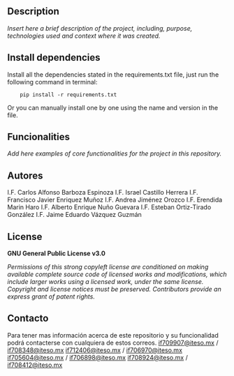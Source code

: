 ## Description
*Insert here a brief description of the project, including, purpose, technologies used and context 
where it was created.*

## Install dependencies

Install all the dependencies stated in the requirements.txt file, just run the following command in terminal:

        pip install -r requirements.txt
        
Or you can manually install one by one using the name and version in the file.

## Funcionalities

*Add here examples of core functionalities for the project in this repository.*

## Autores
I.F. Carlos Alfonso Barboza Espinoza
I.F. Israel Castillo Herrera
I.F. Francisco Javier Enriquez Muñoz
I.F. Andrea Jiménez Orozco
I.F. Erendida Marin Haro
I.F. Alberto Enrique Nuño Guevara
I.F. Esteban Ortiz-Tirado González
I.F. Jaime Eduardo Vázquez Guzmán

## License
**GNU General Public License v3.0** 

*Permissions of this strong copyleft license are conditioned on making available 
complete source code of licensed works and modifications, which include larger 
works using a licensed work, under the same license. Copyright and license notices 
must be preserved. Contributors provide an express grant of patent rights.*

## Contacto
Para tener mas información acerca de este repositorio y su funcionalidad podrá contacterse con cualquiera de estos correos.
if709907@iteso.mx / if708348@iteso.mx
if712406@iteso.mx / if706970@iteso.mx
if705604@iteso.mx / if706898@iteso.mx
if708924@iteso.mx / if708412@iteso.mx

